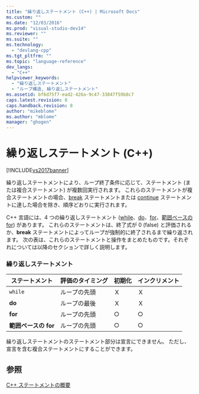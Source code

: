 ```yaml
---
title: "繰り返しステートメント (C++) | Microsoft Docs"
ms.custom: ""
ms.date: "12/03/2016"
ms.prod: "visual-studio-dev14"
ms.reviewer: ""
ms.suite: ""
ms.technology: 
  - "devlang-cpp"
ms.tgt_pltfrm: ""
ms.topic: "language-reference"
dev_langs: 
  - "C++"
helpviewer_keywords: 
  - "繰り返しステートメント"
  - "ループ構造, 繰り返しステートメント"
ms.assetid: bf6d75f7-ead2-426a-9c47-33847f59b8c7
caps.latest.revision: 8
caps.handback.revision: 8
author: "mikeblome"
ms.author: "mblome"
manager: "ghogen"
---
```

# 繰り返しステートメント (C++)
[!INCLUDE[vs2017banner](../assembler/inline/includes/vs2017banner.md)]

繰り返しステートメントにより、ループ終了条件に応じて、ステートメント \(または複合ステートメント\) が複数回実行されます。  これらのステートメントが複合ステートメントの場合、[break](../cpp/break-statement-cpp.md) ステートメントまたは [continue](../cpp/continue-statement-cpp.md) ステートメントに達した場合を除き、順序どおりに実行されます。  
  
 C\+\+ 言語には、4 つの繰り返しステートメント \([while](../cpp/while-statement-cpp.md)、[do](../cpp/do-while-statement-cpp.md)、[for](../cpp/for-statement-cpp.md)、[範囲ベースの for](../Topic/Range-based%20for%20Statement%20\(C++\).md)\) があります。  これらのステートメントは、終了式が 0 \(false\) と評価されるか、**break** ステートメントによってループが強制的に終了されるまで繰り返されます。  次の表は、これらのステートメントと操作をまとめたものです。それぞれについては以降のセクションで詳しく説明します。  
  
### 繰り返しステートメント  
  
|ステートメント|評価のタイミング|初期化|インクリメント|  
|-------------|--------------|---------|-------------|  
|`while`|ループの先頭|Ｘ|Ｘ|  
|**do**|ループの最後|Ｘ|Ｘ|  
|**for**|ループの先頭|○|○|  
|**範囲ベースの for**|ループの先頭|○|○|  
  
 繰り返しステートメントのステートメント部分は宣言にできません。  ただし、宣言を含む複合ステートメントにすることができます。  
  
## 参照  
 [C\+\+ ステートメントの概要](../cpp/overview-of-cpp-statements.md)